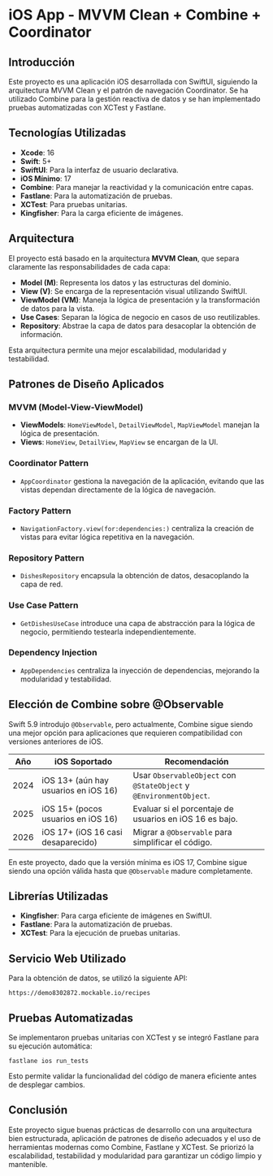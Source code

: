 # iOS App - MVVM Clean + Combine + Coordinator

## Introducción
Este proyecto es una aplicación iOS desarrollada con SwiftUI, siguiendo la arquitectura MVVM Clean y el patrón de navegación Coordinator. Se ha utilizado Combine para la gestión reactiva de datos y se han implementado pruebas automatizadas con XCTest y Fastlane.

## Tecnologías Utilizadas
- **Xcode**: 16
- **Swift**: 5+
- **SwiftUI**: Para la interfaz de usuario declarativa.
- **iOS Mínimo**: 17
- **Combine**: Para manejar la reactividad y la comunicación entre capas.
- **Fastlane**: Para la automatización de pruebas.
- **XCTest**: Para pruebas unitarias.
- **Kingfisher**: Para la carga eficiente de imágenes.

## Arquitectura

El proyecto está basado en la arquitectura **MVVM Clean**, que separa claramente las responsabilidades de cada capa:

- **Model (M)**: Representa los datos y las estructuras del dominio.
- **View (V)**: Se encarga de la representación visual utilizando SwiftUI.
- **ViewModel (VM)**: Maneja la lógica de presentación y la transformación de datos para la vista.
- **Use Cases**: Separan la lógica de negocio en casos de uso reutilizables.
- **Repository**: Abstrae la capa de datos para desacoplar la obtención de información.

Esta arquitectura permite una mejor escalabilidad, modularidad y testabilidad.

## Patrones de Diseño Aplicados

### MVVM (Model-View-ViewModel)
- **ViewModels**: `HomeViewModel`, `DetailViewModel`, `MapViewModel` manejan la lógica de presentación.
- **Views**: `HomeView`, `DetailView`, `MapView` se encargan de la UI.

### Coordinator Pattern
- `AppCoordinator` gestiona la navegación de la aplicación, evitando que las vistas dependan directamente de la lógica de navegación.

### Factory Pattern
- `NavigationFactory.view(for:dependencies:)` centraliza la creación de vistas para evitar lógica repetitiva en la navegación.

### Repository Pattern
- `DishesRepository` encapsula la obtención de datos, desacoplando la capa de red.

### Use Case Pattern
- `GetDishesUseCase` introduce una capa de abstracción para la lógica de negocio, permitiendo testearla independientemente.

### Dependency Injection
- `AppDependencies` centraliza la inyección de dependencias, mejorando la modularidad y testabilidad.

## Elección de Combine sobre @Observable

Swift 5.9 introdujo `@Observable`, pero actualmente, Combine sigue siendo una mejor opción para aplicaciones que requieren compatibilidad con versiones anteriores de iOS.

| Año  | iOS Soportado | Recomendación |
|-------|--------------|-----------------|
| 2024  | iOS 13+ (aún hay usuarios en iOS 16) | Usar `ObservableObject` con `@StateObject` y `@EnvironmentObject`. |
| 2025  | iOS 15+ (pocos usuarios en iOS 16) | Evaluar si el porcentaje de usuarios en iOS 16 es bajo. |
| 2026  | iOS 17+ (iOS 16 casi desaparecido) | Migrar a `@Observable` para simplificar el código. |

En este proyecto, dado que la versión mínima es iOS 17, Combine sigue siendo una opción válida hasta que `@Observable` madure completamente.

## Librerías Utilizadas

- **Kingfisher**: Para carga eficiente de imágenes en SwiftUI.
- **Fastlane**: Para la automatización de pruebas.
- **XCTest**: Para la ejecución de pruebas unitarias.

## Servicio Web Utilizado

Para la obtención de datos, se utilizó la siguiente API:
```
https://demo8302872.mockable.io/recipes
```

## Pruebas Automatizadas

Se implementaron pruebas unitarias con XCTest y se integró Fastlane para su ejecución automática:

```
fastlane ios run_tests
```

Esto permite validar la funcionalidad del código de manera eficiente antes de desplegar cambios.

## Conclusión

Este proyecto sigue buenas prácticas de desarrollo con una arquitectura bien estructurada, aplicación de patrones de diseño adecuados y el uso de herramientas modernas como Combine, Fastlane y XCTest. Se priorizó la escalabilidad, testabilidad y modularidad para garantizar un código limpio y mantenible.


